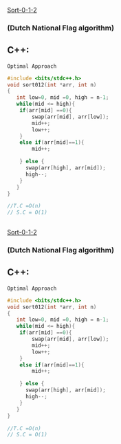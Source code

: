 
[Sort-0-1-2](https://www.codingninjas.com/codestudio/problems/sort-0-1-2_8230695?challengeSlug=striver-sde-challenge&leftPanelTab=1)

### (Dutch National Flag algorithm)
## C++:
```Optimal Approach```

```cpp
#include <bits/stdc++.h> 
void sort012(int *arr, int n)
{
   int low=0, mid =0, high = n-1;
   while(mid <= high){
    if(arr[mid] ==0){
        swap(arr[mid], arr[low]);
        mid++;
        low++;
    }
    else if(arr[mid]==1){
        mid++;

    } else {
      swap(arr[high], arr[mid]);
      high--;
    }
   }
}

//T.C =O(n)
// S.C = O(1)
 
```




[Sort-0-1-2](https://www.codingninjas.com/codestudio/problems/sort-0-1-2_8230695?challengeSlug=striver-sde-challenge&leftPanelTab=1)

### (Dutch National Flag algorithm)
## C++:
```Optimal Approach```

```cpp
#include <bits/stdc++.h> 
void sort012(int *arr, int n)
{
   int low=0, mid =0, high = n-1;
   while(mid <= high){
    if(arr[mid] ==0){
        swap(arr[mid], arr[low]);
        mid++;
        low++;
    }
    else if(arr[mid]==1){
        mid++;

    } else {
      swap(arr[high], arr[mid]);
      high--;
    }
   }
}

//T.C =O(n)
// S.C = O(1)
 
```



